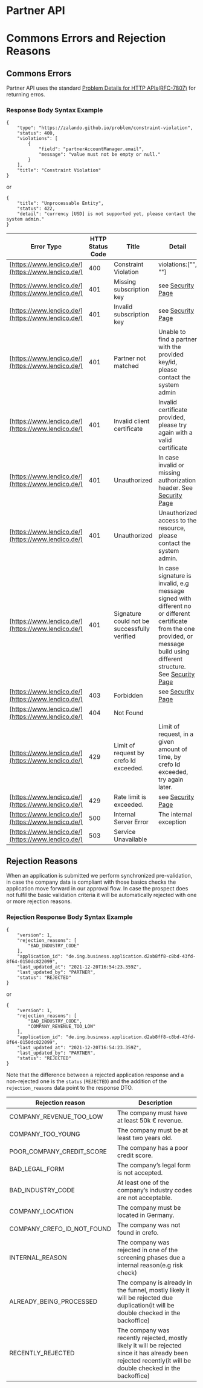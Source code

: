 
# Partner API
# Commons Errors and Rejection Reasons
## Commons Errors 
Partner API uses the standard [Problem Details for HTTP APIs(RFC-7807)](https://datatracker.ietf.org/doc/html/rfc7807) for returning erros.
### Response Body Syntax Example
```
{
    "type": "https://zalando.github.io/problem/constraint-violation",
    "status": 400,
    "violations": [
        {
            "field": "partnerAccountManager.email",
            "message": "value must not be empty or null."
        }
    ],
    "title": "Constraint Violation"
}
```
or
```
{
    "title": "Unprocessable Entity",
    "status": 422,
    "detail": "currency [USD] is not supported yet, please contact the system admin."
}
```

| Error Type                                         | HTTP Status Code | Title                                        | Detail                                                                                                                                                                                          | Description  |
|----------------------------------------------------|------------------|----------------------------------------------|-------------------------------------------------------------------------------------------------------------------------------------------------------------------------------------------------|--------------|
| [https://www.lendico.de/](https://www.lendico.de/) | 400              | Constraint Violation                         | violations:\["", ""\]                                                                                                                                                                           | Client error |
| [https://www.lendico.de/](https://www.lendico.de/) | 401              | Missing subscription key                     | see [Security Page](Security.md#subscription-key)                                                                                                                                             | Client error |
| [https://www.lendico.de/](https://www.lendico.de/) | 401              | Invalid subscription key                     | see [Security Page](Security.md#subscription-key)                                                                                                                                             | Client error |
| [https://www.lendico.de/](https://www.lendico.de/) | 401              | Partner not matched                          | Unable to find a partner with the provided key/id, please contact the system admin                                                                                                              | Client error |
| [https://www.lendico.de/](https://www.lendico.de/) | 401              | Invalid client certificate                   | Invalid certificate provided, please try again with a valid certificate                                                                                                                         | Client error |
| [https://www.lendico.de/](https://www.lendico.de/) | 401              | Unauthorized                                 | In case invalid or missing authorization header. See [Security Page](Security.md#oauth2)                                                                                                      | Client error |
| [https://www.lendico.de/](https://www.lendico.de/) | 401              | Unauthorized                                 | Unauthorized access to the resource, please contact the system admin.                                                                                                                           | Client error |
| [https://www.lendico.de/](https://www.lendico.de/) | 401              | Signature could not be successfully verified | In case signature is invalid, e.g message signed with different no or different certificate from the one provided, or message build using different structure. See [Security Page](Security.md) | Client error |
| [https://www.lendico.de/](https://www.lendico.de/) | 403              | Forbidden                                    | see [Security Page](Security.md)                                                                                                                                                                | Client error |
| [https://www.lendico.de/](https://www.lendico.de/) | 404              | Not Found                                    |                                                                                                                                                                                                 | Client error |
| [https://www.lendico.de/](https://www.lendico.de/) | 429              | Limit of request by crefo Id exceeded.       | Limit of request, in a given amount of time, by crefo Id exceeded, try again later.                                                                                                             | Client error |
| [https://www.lendico.de/](https://www.lendico.de/) | 429              | Rate limit is exceeded.                      | see [Security Page](Security.md#throttling)                                                                                                                                                   | Client error |
| [https://www.lendico.de/](https://www.lendico.de/) | 500              | Internal Server Error                        | The internal exception                                                                                                                                                                          | Server error |
| [https://www.lendico.de/](https://www.lendico.de/) | 503              | Service Unavailable                          |                                                                                                                                                                                                 | Server error |

## Rejection Reasons

When an application is submitted we perform synchronized pre-validation, in case the company data is compliant with those basics checks the application move forward in our approval flow.
In case the prospect does not fulfil the basic validation criteria it will be automatically rejected with one or more rejection reasons.

### Rejection Response Body Syntax Example

```
{
    "version": 1,
    "rejection_reasons": [
        "BAD_INDUSTRY_CODE"
    ],
    "application_id": "de.ing.business.application.d2ab8ff8-c8bd-43fd-8f64-0150dc822099",
    "last_updated_at": "2021-12-20T16:54:23.359Z",
    "last_updated_by": "PARTNER",
    "status": "REJECTED"
}
```
or
```
{
    "version": 1,
    "rejection_reasons": [
        "BAD_INDUSTRY_CODE",
        "COMPANY_REVENUE_TOO_LOW"
    ],
    "application_id": "de.ing.business.application.d2ab8ff8-c8bd-43fd-8f64-0150dc822099",
    "last_updated_at": "2021-12-20T16:54:23.359Z",
    "last_updated_by": "PARTNER",
    "status": "REJECTED"
}
```

Note that the difference between a rejected application response and a non-rejected one is the `status` (`REJECTED`) and the addition of the `rejection_reasons` data point to the response DTO.

                                                                         
| Rejection reason           | Description                                                                                                                                                   |
|----------------------------|---------------------------------------------------------------------------------------------------------------------------------------------------------------|
| COMPANY_REVENUE_TOO_LOW    | The company must have at least 50k € revenue.                                                                                                                 |
| COMPANY_TOO_YOUNG          | The company must be at least two years old.                                                                                                                   |
| POOR_COMPANY_CREDIT_SCORE  | The company has a poor credit score.                                                                                                                          |
| BAD_LEGAL_FORM             | The company’s legal form is not accepted.                                                                                                                     |
| BAD_INDUSTRY_CODE          | At least one of the company’s industry codes are not acceptable.                                                                                              |
| COMPANY_LOCATION           | The company must be located in Germany.                                                                                                                       |
| COMPANY_CREFO_ID_NOT_FOUND | The company was not found in crefo.                                                                                                                           |
| INTERNAL_REASON            | The company was rejected in one of the screening phases due a internal reason(e.g risk check)                                                                 |
| ALREADY_BEING_PROCESSED    | The company is already in the funnel, mostly likely it will be rejected due duplication(it will be double checked in the backoffice)                          |
| RECENTLY_REJECTED          | The company was recently rejected, mostly likely it will be rejected since it has already been rejected recently(it will be double checked in the backoffice) |
